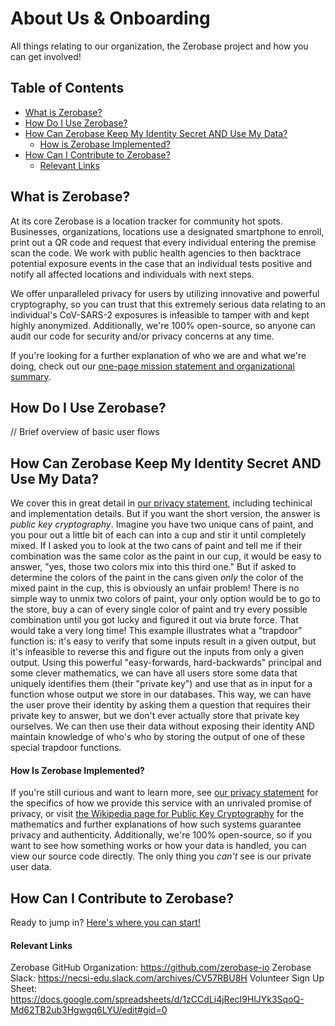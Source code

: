 # About Us & Onboarding
All things relating to our organization, the Zerobase project and how you can get involved!

## Table of Contents
* [What is Zerobase?](#what-is-zerobase)
* [How Do I Use Zerobase?](#how-do-i-use-zerobase)
* [How Can Zerobase Keep My Identity Secret AND Use My Data?](#how-can-zerobase-keep-my-identity-secret-and-use-my-data)
    * [How is Zerobase Implemented?](#how-is-zerobase-implemented)
* [How Can I Contribute to Zerobase?](#how-can-i-contribute-to-zerobase)
    * [Relevant Links](#relevant-links)

## What is Zerobase?
At its core Zerobase is a location tracker for community hot spots. Businesses, organizations, locations use a designated smartphone to enroll, print out a QR code and request that every individual entering the premise scan the code. We work with public health agencies to then backtrace potential exposure events in the case that an individual tests positive and notify all affected locations and individuals with next steps.

We offer unparalleled privacy for users by utilizing innovative and powerful cryptography, so you can trust that this extremely serious
data relating to an individual's CoV-SARS-2 exposures is infeasible to tamper with and kept highly anonymized. Additionally, we're 100% 
open-source, so anyone can audit our code for security and/or privacy concerns at any time. 

If you're looking for a further explanation of who we are and what we're doing, check out our [one-page mission statement and
organizational summary](./Zerobase-Basic.pdf).

## How Do I Use Zerobase?
// Brief overview of basic user flows

## How Can Zerobase Keep My Identity Secret AND Use My Data?
We cover this in great detail in [our privacy statement](./PRIVACY.md), including techinical and implementation details. But if you want
the short version, the answer is *public key cryptography*. Imagine you have two unique cans of paint, and you pour out a little bit of
each can into a cup and stir it until completely mixed. If I asked you to look at the two cans of paint and tell me if their combination
was the same color as the paint in our cup, it would be easy to answer, "yes, those two colors mix into this third one." But if asked to
determine the colors of the paint in the cans given *only* the color of the mixed paint in the cup, this is obviously an unfair problem!
There is no simple way to unmix two colors of paint, your only option would be to go to the store, buy a can of every single color of
paint and try every possible combination until you got lucky and figured it out via brute force. That would take a very long time! This
example illustrates what a "trapdoor" function is: it's easy to verify that some inputs result in a given output, but it's infeasible
to reverse this and figure out the inputs from only a given output. Using this powerful "easy-forwards, hard-backwards" principal and
some clever mathematics, we can have all users store some data that uniquely identifies them (their "private key") and use that as in 
input for a function whose output we store in our databases. This way, we can have the user prove their identity by asking them a 
question that requires their private key to answer, but we don't ever actually store that private key ourselves. We can then use their
data without exposing their identity AND maintain knowledge of who's who by storing the output of one of these special trapdoor 
functions.

#### How Is Zerobase Implemented?
If you're still curious and want to learn more, see [our privacy statement](./PRIVACY.md) for the specifics of how we provide this 
service with an unrivaled promise of privacy, or visit 
[the Wikipedia page for Public Key Cryptography](https://en.wikipedia.org/wiki/Public-key_cryptography) for the mathematics and further 
explanations of how such systems guarantee privacy and authenticity. Additionally, we're 100% open-source, so if you want to see how
something works or how your data is handled, you can view our source code directly. The only thing you *can't* see is our private user
data.

## How Can I Contribute to Zerobase?
Ready to jump in? [Here's where you can start!](./CONTRIBUTING.md)

#### Relevant Links
Zerobase GitHub Organization: https://github.com/zerobase-io
Zerobase Slack: https://necsi-edu.slack.com/archives/CV57RBU8H
Volunteer Sign Up Sheet: https://docs.google.com/spreadsheets/d/1zCCdLi4jRecI9HlJYk3SqoQ-Md62TB2ub3Hgwgq6LYU/edit#gid=0
